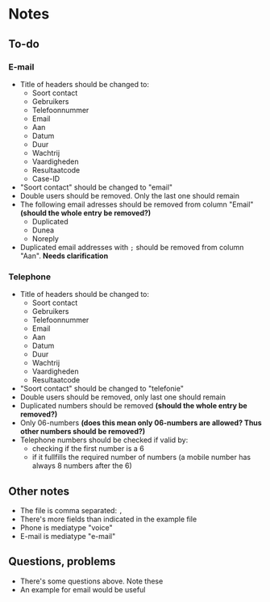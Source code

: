 # Notes

## To-do

### E-mail

- Title of headers should be changed to:
    - Soort contact
    - Gebruikers
    - Telefoonnummer
    - Email
    - Aan
    - Datum
    - Duur
    - Wachtrij
    - Vaardigheden
    - Resultaatcode
    - Case-ID
- "Soort contact" should be changed to "email"
- Double users should be removed. Only the last one should remain
- The following email adresses should be removed from column "Email" **(should the whole entry be removed?)**
    - Duplicated
    - Dunea
    - Noreply
- Duplicated email addresses with `;` should be removed from column "Aan". **Needs clarification**

### Telephone

- Title of headers should be changed to:
    - Soort contact
    - Gebruikers
    - Telefoonnummer
    - Email
    - Aan
    - Datum
    - Duur
    - Wachtrij
    - Vaardigheden
    - Resultaatcode
- "Soort contact" should be changed to "telefonie"
- Double users should be removed, only last one should remain
- Duplicated numbers should be removed **(should the whole entry be removed?)**
- Only 06-numbers **(does this mean only 06-numbers are allowed? Thus other numbers should be removed?)**
- Telephone numbers should be checked if valid by:
    - checking if the first number is a 6
    - if it fullfills the required number of numbers (a mobile number has always 8 numbers after the 6)

## Other notes

- The file is comma separated: `,`
- There's more fields than indicated in the example file
- Phone is mediatype "voice"
- E-mail is mediatype "e-mail"

## Questions, problems

- There's some questions above. Note these
- An example for email would be useful

